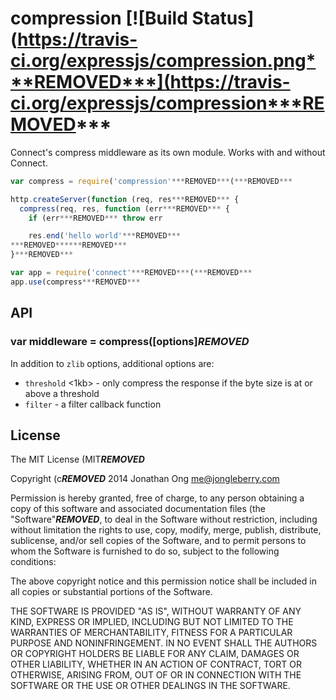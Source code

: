 # compression [![Build Status](https://travis-ci.org/expressjs/compression.png***REMOVED***](https://travis-ci.org/expressjs/compression***REMOVED***

Connect's compress middleware as its own module. Works with and without Connect.

```js
var compress = require('compression'***REMOVED***(***REMOVED***

http.createServer(function (req, res***REMOVED*** {
  compress(req, res, function (err***REMOVED*** {
    if (err***REMOVED*** throw err

    res.end('hello world'***REMOVED***
***REMOVED******REMOVED***
}***REMOVED***

var app = require('connect'***REMOVED***(***REMOVED***
app.use(compress***REMOVED***
```

## API

### var middleware = compress([options]***REMOVED***

In addition to `zlib` options, additional options are:

- `threshold` <1kb> - only compress the response if the byte size is at or above a threshold
- `filter` - a filter callback function

## License

The MIT License (MIT***REMOVED***

Copyright (c***REMOVED*** 2014 Jonathan Ong me@jongleberry.com

Permission is hereby granted, free of charge, to any person obtaining a copy
of this software and associated documentation files (the "Software"***REMOVED***, to deal
in the Software without restriction, including without limitation the rights
to use, copy, modify, merge, publish, distribute, sublicense, and/or sell
copies of the Software, and to permit persons to whom the Software is
furnished to do so, subject to the following conditions:

The above copyright notice and this permission notice shall be included in
all copies or substantial portions of the Software.

THE SOFTWARE IS PROVIDED "AS IS", WITHOUT WARRANTY OF ANY KIND, EXPRESS OR
IMPLIED, INCLUDING BUT NOT LIMITED TO THE WARRANTIES OF MERCHANTABILITY,
FITNESS FOR A PARTICULAR PURPOSE AND NONINFRINGEMENT. IN NO EVENT SHALL THE
AUTHORS OR COPYRIGHT HOLDERS BE LIABLE FOR ANY CLAIM, DAMAGES OR OTHER
LIABILITY, WHETHER IN AN ACTION OF CONTRACT, TORT OR OTHERWISE, ARISING FROM,
OUT OF OR IN CONNECTION WITH THE SOFTWARE OR THE USE OR OTHER DEALINGS IN
THE SOFTWARE.